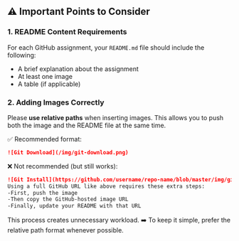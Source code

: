 ## ⚠️ Important Points to Consider

### 1. README Content Requirements

For each GitHub assignment, your `README.md` file should include the following:

- A brief explanation about the assignment  
- At least one image  
- A table (if applicable)  

### 2. Adding Images Correctly

Please **use relative paths** when inserting images. This allows you to push both the image and the README file at the same time.

✅ Recommended format:
```markdown
![Git Download](/img/git-download.png)
```

❌ Not recommended (but still works):
```markdown
![Git Install](https://github.com/username/repo-name/blob/master/img/git-install.png)
Using a full GitHub URL like above requires these extra steps:
-First, push the image
-Then copy the GitHub-hosted image URL
-Finally, update your README with that URL
```
This process creates unnecessary workload.
➡️ To keep it simple, prefer the relative path format whenever possible.

